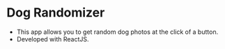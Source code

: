 # Dog Randomizer

- This app allows you to get random dog photos at the click of a button.
- Developed with ReactJS.
